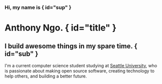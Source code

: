 ---
---

### Hi, my name is { id="sup" }
# Anthony Ngo. { id="title" }
## I build awesome things in my spare time. { id="sub" }

I'm a current computer science student studying at [Seattle University](//seattleu.edu), who is passionate about making open source software, creating technology to help others, and building a better future.